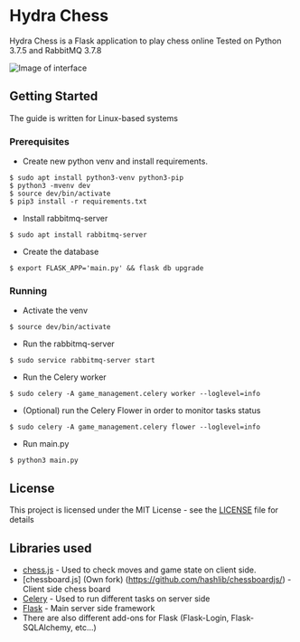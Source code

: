 # Hydra Chess

Hydra Chess is a Flask application to play chess online
Tested on Python 3.7.5 and RabbitMQ 3.7.8

![Image of interface](https://user-images.githubusercontent.com/43320720/77824968-628fd000-7117-11ea-8f60-8005fda79427.png)

## Getting Started

The guide is written for Linux-based systems

### Prerequisites

* Create new python venv and install requirements.
```
$ sudo apt install python3-venv python3-pip
$ python3 -mvenv dev
$ source dev/bin/activate
$ pip3 install -r requirements.txt
```

* Install rabbitmq-server
```
$ sudo apt install rabbitmq-server
```

* Create the database
```
$ export FLASK_APP='main.py' && flask db upgrade
```

### Running

* Activate the venv

```
$ source dev/bin/activate
```

* Run the rabbitmq-server
```
$ sudo service rabbitmq-server start
```

* Run the Celery worker
```
$ sudo celery -A game_management.celery worker --loglevel=info
```

* (Optional) run the Celery Flower in order to monitor tasks status
```
$ sudo celery -A game_management.celery flower --loglevel=info
```

* Run main.py
```
$ python3 main.py
```

## License

This project is licensed under the MIT License - see the [LICENSE](LICENSE) file for details

## Libraries used

* [chess.js](https://github.com/jhlywa/chess.js) - Used to check moves and game state on client side.
* [chessboard.js] (Own fork) (https://github.com/hashlib/chessboardjs/) - Client side chess board
* [Celery](https://github.com/celery/celery) - Used to run different tasks on server side
* [Flask](https://github.com/pallets/flask) - Main server side framework
* There are also different add-ons for Flask (Flask-Login, Flask-SQLAlchemy, etc...)
